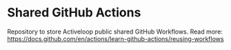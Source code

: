 # Shared GitHub Actions

Repository to store Activeloop public shared GitHub Workflows. Read more: https://docs.github.com/en/actions/learn-github-actions/reusing-workflows
